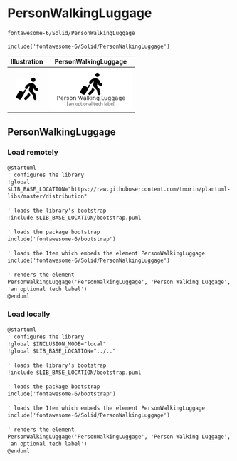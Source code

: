 # PersonWalkingLuggage


```text
fontawesome-6/Solid/PersonWalkingLuggage
```

```text
include('fontawesome-6/Solid/PersonWalkingLuggage')
```



| Illustration | PersonWalkingLuggage |
| :---: | :---: |
| ![illustration for Illustration](../../fontawesome-6/Solid/PersonWalkingLuggage.png) | ![illustration for PersonWalkingLuggage](../../fontawesome-6/Solid/PersonWalkingLuggage.Local.png) |




## PersonWalkingLuggage

### Load remotely
```plantuml
@startuml
' configures the library
!global $LIB_BASE_LOCATION="https://raw.githubusercontent.com/tmorin/plantuml-libs/master/distribution"

' loads the library's bootstrap
!include $LIB_BASE_LOCATION/bootstrap.puml

' loads the package bootstrap
include('fontawesome-6/bootstrap')

' loads the Item which embeds the element PersonWalkingLuggage
include('fontawesome-6/Solid/PersonWalkingLuggage')

' renders the element
PersonWalkingLuggage('PersonWalkingLuggage', 'Person Walking Luggage', 'an optional tech label')
@enduml
```

### Load locally
```plantuml
@startuml
' configures the library
!global $INCLUSION_MODE="local"
!global $LIB_BASE_LOCATION="../.."

' loads the library's bootstrap
!include $LIB_BASE_LOCATION/bootstrap.puml

' loads the package bootstrap
include('fontawesome-6/bootstrap')

' loads the Item which embeds the element PersonWalkingLuggage
include('fontawesome-6/Solid/PersonWalkingLuggage')

' renders the element
PersonWalkingLuggage('PersonWalkingLuggage', 'Person Walking Luggage', 'an optional tech label')
@enduml
```

